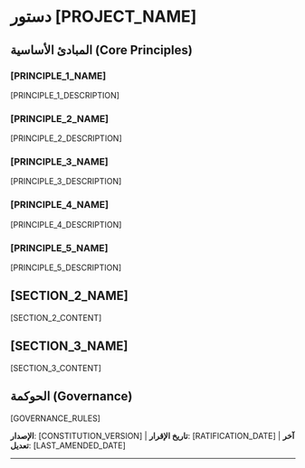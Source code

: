 # دستور [PROJECT_NAME]
<!-- مثال: دستور المواصفات، دستور تدفق المهام، ... -->

## المبادئ الأساسية (Core Principles)

### [PRINCIPLE_1_NAME]
<!-- مثال: I. Library-First -->
[PRINCIPLE_1_DESCRIPTION]
<!-- مثال: تبدأ كل ميزة كمكتبة مستقلة؛ المكتبات يجب أن تكون قابلة للاختبار مستقلة ومُوثَّقة؛ يجب أن يكون لها غرض واضح -->

### [PRINCIPLE_2_NAME]
<!-- مثال: II. CLI Interface -->
[PRINCIPLE_2_DESCRIPTION]
<!-- مثال: كل مكتبة تُعرَض عبر CLI؛ بروتوكول نصي: stdin/args → stdout، والأخطاء → stderr؛ دعم تنسيق JSON + تنسيق بشري -->

### [PRINCIPLE_3_NAME]
<!-- مثال: III. Test-First (NON-NEGOTIABLE) -->
[PRINCIPLE_3_DESCRIPTION]
<!-- مثال: TDD إلزامي: كتابة الاختبارات → موافقة المستخدم → الاختبارات تفشل → ثم التنفيذ؛ دورة Red-Green-Refactor مفروضة بصرامة -->

### [PRINCIPLE_4_NAME]
<!-- مثال: IV. Integration Testing -->
[PRINCIPLE_4_DESCRIPTION]
<!-- مثال: مجالات التركيز: اختبارات عقود المكتبات الجديدة، تغييرات العقود، الاتصال بين الخدمات، المخططات المشتركة -->

### [PRINCIPLE_5_NAME]
<!-- مثال: V. Observability / VI. Versioning / VII. Simplicity -->
[PRINCIPLE_5_DESCRIPTION]
<!-- مثال: الإدخال/الإخراج النصي يسهل التتبع؛ مطلوب تسجيل منظّم؛ أو: تنسيق MAJOR.MINOR.BUILD؛ أو: البدء ببساطة واتباع YAGNI -->

## [SECTION_2_NAME]
<!-- مثال: قيود إضافية، متطلبات أمن، معايير أداء، ... -->

[SECTION_2_CONTENT]
<!-- مثال: متطلبات حزمة تقنية، معايير امتثال، سياسات نشر، ... -->

## [SECTION_3_NAME]
<!-- مثال: سير عمل التطوير، عملية المراجعة، بوابات الجودة، ... -->

[SECTION_3_CONTENT]
<!-- مثال: متطلبات مراجعة الكود، بوابات الاختبار، عملية الموافقة على النشر، ... -->

## الحوكمة (Governance)
<!-- مثال: الدستور يتفوّق على أي ممارسات أخرى؛ التعديلات تتطلب توثيقاً وخطة ترحيل -->

[GOVERNANCE_RULES]
<!-- مثال: كل Pull Request يجب أن يتحقق من الالتزام؛ التعقيد يجب تبريره؛ استخدم [GUIDANCE_FILE] للإرشاد أثناء التنفيذ -->

**الإصدار**: [CONSTITUTION_VERSION] | **تاريخ الإقرار**: [RATIFICATION_DATE] | **آخر تعديل**: [LAST_AMENDED_DATE]
<!-- مثال: الإصدار: 2.1.1 | أُقرّ: 2025-06-13 | آخر تعديل: 2025-07-16 -->

---
<!-- إرشادات التعبئة (تحذف عند الاستقرار):
1. استبدل أسماء المبادئ بوصف عربي واضح + (اسم إنجليزي مختصر إن لزم)
2. لا تُدخل قرارات تنفيذ (لغات، أطر) هنا – هذا في الخطة /plan
3. أي مبدأ غير مُعتمد احذفه بالكامل
4. استخدم لغة تقريرية إلزامية: "يجب"، "لا يُسمح"، "مطلوب"
5. حدّث الحقول السفلية عند كل تعديل (الإصدار + التاريخ)
-->
